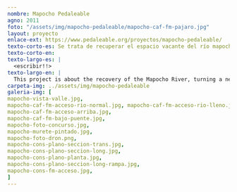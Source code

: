 ```yaml
---
nombre: Mapocho Pedaleable
agno: 2011
foto: "/assets/img/mapocho-pedaleable/mapocho-caf-fm-pajaro.jpg"
layout: proyecto
enlace-ext: https://www.pedaleable.org/proyectos/mapocho-pedaleable/
texto-corto-es: Se trata de recuperar el espacio vacante del río mapocho para transformarlo en un parque urbano.
texto-corto-en:
texto-largo-es: |
  <escribir!!>
texto-largo-en: |
  This project is about the recovery of the Mapocho River, turning a neglected and abandonded urban space into a public one, integrating a quick and scenic cycleway and pedestrian promenade into the riverbed as strategic urban devices. The mapocho river, the most important of the Santiago, the capital of Chile, has been disconnected from the city, first used as a wastewater disposal (removed in the present) and then filled with urban highways which isolated it from the urban tissue and gave it fame of a dangerous and dirty place. The main intervention is the construction of a 7 km cycleway and walkway in the riverbed, in the most dense zone of the city and where most bridges are located (which the proposal conveniently bypasses).
carpeta-img: ../assets/img/mapocho-pedaleable
galeria-img: [
mapocho-vista-valle.jpg,
mapocho-caf-fm-acceso-rio-normal.jpg, mapocho-caf-fm-acceso-rio-lleno.jpg,
mapocho-caf-fm-acceso-arriba.jpg,
mapocho-caf-fm-bajo-puente.jpg,
mapocho-foto-concurso.jpg,
mapocho-murete-pintado.jpg,
mapocho-foto-dron.png,
mapocho-cons-plano-seccion-trans.jpg,
mapocho-cons-plano-seccion-long.jpg,
mapocho-cons-plano-planta.jpg,
mapocho-cons-plano-seccion-long-rampa.jpg,
mapocho-cons-fm-acceso.jpg,
]
---
```

